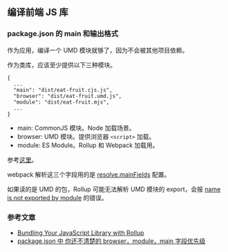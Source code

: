 ## 编译前端 JS 库

### package.json 的 main 和输出格式

作为应用，编译一个 UMD 模块就够了，因为不会被其他项目依赖。

作为类库，应该至少提供以下三种模块。

```
{
  ...
  "main": "dist/eat-fruit.cjs.js",
  "browser": "dist/eat-fruit.umd.js",
  "module": "dist/eat-fruit.mjs",
  ...
}
```

- main: CommonJS 模块。Node 加载场景。
- browser: UMD 模块。提供浏览器 `<script>` 加载。
- module: ES Module。Rollup 和 Webpack 加载用。

参考[这里](https://bagja.net/blog/bundling-your-javascript-library-with-rollup.html#different-output-format-different-minimum-environments)。

webpack 解析这三个字段用的是 [resolve.mainFields](https://www.webpackjs.com/configuration/resolve/#resolve-mainfields) 配置。

如果读的是 UMD 的包，Rollup 可能无法解析 UMD 模块的 export，会报 [name is not exported by module](https://rollupjs.org/guide/en#error-name-is-not-exported-by-module-) 的错误。


### 参考文章

- [Bundling Your JavaScript Library with Rollup](https://bagja.net/blog/bundling-your-javascript-library-with-rollup.html)
- [package.json 中 你还不清楚的 browser，module，main 字段优先级](https://github.com/Weiyu-Chen/blog/issues/8)
